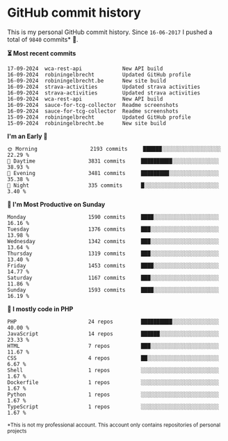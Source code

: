 # GitHub commit history
This is my personal GitHub commit history. Since <!--START_SECTION:first-commit-date-->`16-06-2017`<!--END_SECTION:first-commit-date--> I pushed a total of <!--START_SECTION:total-commit-count-->`9840`<!--END_SECTION:total-commit-count--> commits* 🎉.

<!--START_SECTION:most-recent-commits-->
**⏳ Most recent commits**
                                        
```text
17-09-2024  wca-rest-api             New API build
16-09-2024  robiningelbrecht         Updated GitHub profile
16-09-2024  robiningelbrecht.be      New site build
16-09-2024  strava-activities        Updated strava activities
16-09-2024  strava-activities        Updated strava activities
16-09-2024  wca-rest-api             New API build
16-09-2024  sauce-for-tcg-collector  Readme screenshots
16-09-2024  sauce-for-tcg-collector  Readme screenshots
15-09-2024  robiningelbrecht         Updated GitHub profile
15-09-2024  robiningelbrecht.be      New site build
```
<!--END_SECTION:most-recent-commits-->  

<!--START_SECTION:commits-per-day-time-->
**I&#039;m an Early 🐤**

```text
🌞 Morning                 2193 commits     ██████░░░░░░░░░░░░░░░░░░░   22.29 %
🌆 Daytime                 3831 commits     ██████████░░░░░░░░░░░░░░░   38.93 %
🌃 Evening                 3481 commits     █████████░░░░░░░░░░░░░░░░   35.38 %
🌙 Night                   335 commits      █░░░░░░░░░░░░░░░░░░░░░░░░   3.40 %
```
<!--END_SECTION:commits-per-day-time-->  

<!--START_SECTION:commits-per-weekday-->
**📅 I&#039;m Most Productive on Sunday**

```text
Monday                    1590 commits     ████░░░░░░░░░░░░░░░░░░░░░   16.16 %
Tuesday                   1376 commits     ███░░░░░░░░░░░░░░░░░░░░░░   13.98 %
Wednesday                 1342 commits     ███░░░░░░░░░░░░░░░░░░░░░░   13.64 %
Thursday                  1319 commits     ███░░░░░░░░░░░░░░░░░░░░░░   13.40 %
Friday                    1453 commits     ████░░░░░░░░░░░░░░░░░░░░░   14.77 %
Saturday                  1167 commits     ███░░░░░░░░░░░░░░░░░░░░░░   11.86 %
Sunday                    1593 commits     ████░░░░░░░░░░░░░░░░░░░░░   16.19 %
```
<!--END_SECTION:commits-per-weekday-->  

<!--START_SECTION:repos-per-language-->
**💬 I mostly code in PHP**

```text
PHP                       24 repos         ██████████░░░░░░░░░░░░░░░   40.00 %
JavaScript                14 repos         ██████░░░░░░░░░░░░░░░░░░░   23.33 %
HTML                      7 repos          ███░░░░░░░░░░░░░░░░░░░░░░   11.67 %
CSS                       4 repos          ██░░░░░░░░░░░░░░░░░░░░░░░   6.67 %
Shell                     1 repos          ░░░░░░░░░░░░░░░░░░░░░░░░░   1.67 %
Dockerfile                1 repos          ░░░░░░░░░░░░░░░░░░░░░░░░░   1.67 %
Python                    1 repos          ░░░░░░░░░░░░░░░░░░░░░░░░░   1.67 %
TypeScript                1 repos          ░░░░░░░░░░░░░░░░░░░░░░░░░   1.67 %
```
<!--END_SECTION:repos-per-language-->  

<sub>*This is not my professional account. This account only contains repositories of personal projects</sub>
